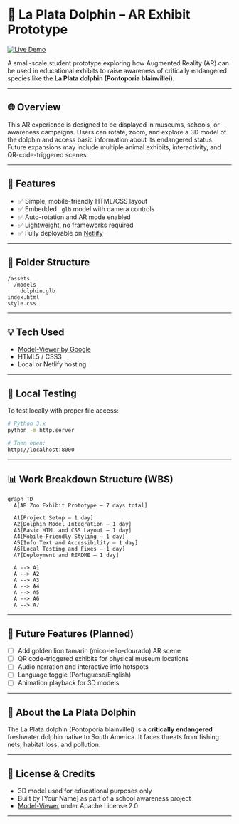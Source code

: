 # 🐬 La Plata Dolphin – AR Exhibit Prototype

[![Live Demo](https://img.shields.io/badge/Live%20Demo-Netlify-blueviolet?logo=netlify&style=for-the-badge)](https://ar-zoo-exhibit.netlify.app/) <!-- 🔁 Replace with your real Netlify link -->

A small-scale student prototype exploring how Augmented Reality (AR) can be used in educational exhibits to raise awareness of critically endangered species like the **La Plata dolphin (Pontoporia blainvillei)**.

---

## 🌐 Overview

This AR experience is designed to be displayed in museums, schools, or awareness campaigns. Users can rotate, zoom, and explore a 3D model of the dolphin and access basic information about its endangered status. Future expansions may include multiple animal exhibits, interactivity, and QR-code-triggered scenes.

---

## 🚀 Features

- ✅ Simple, mobile-friendly HTML/CSS layout  
- ✅ Embedded `.glb` model with camera controls  
- ✅ Auto-rotation and AR mode enabled  
- ✅ Lightweight, no frameworks required  
- ✅ Fully deployable on [Netlify](https://netlify.com)

---

## 📁 Folder Structure

```
/assets
  /models
    dolphin.glb
index.html
style.css
```

---

## 💡 Tech Used

- [Model-Viewer by Google](https://modelviewer.dev/)
- HTML5 / CSS3
- Local or Netlify hosting

---

## 🔧 Local Testing

To test locally with proper file access:

```bash
# Python 3.x
python -m http.server

# Then open:
http://localhost:8000
```

---

## 📊 Work Breakdown Structure (WBS)

```mermaid
graph TD
  A[AR Zoo Exhibit Prototype – 7 days total]

  A1[Project Setup – 1 day]
  A2[Dolphin Model Integration – 1 day]
  A3[Basic HTML and CSS Layout – 1 day]
  A4[Mobile-Friendly Styling – 1 day]
  A5[Info Text and Accessibility – 1 day]
  A6[Local Testing and Fixes – 1 day]
  A7[Deployment and README – 1 day]

  A --> A1
  A --> A2
  A --> A3
  A --> A4
  A --> A5
  A --> A6
  A --> A7
```

---

## 🧭 Future Features (Planned)

- [ ] Add golden lion tamarin (mico-leão-dourado) AR scene  
- [ ] QR code-triggered exhibits for physical museum locations  
- [ ] Audio narration and interactive info hotspots  
- [ ] Language toggle (Portuguese/English)  
- [ ] Animation playback for 3D models  

---

## 🐬 About the La Plata Dolphin

The La Plata dolphin (Pontoporia blainvillei) is a **critically endangered** freshwater dolphin native to South America. It faces threats from fishing nets, habitat loss, and pollution.

---

## 🏁 License & Credits

- 3D model used for educational purposes only  
- Built by [Your Name] as part of a school awareness project  
- [Model-Viewer](https://github.com/google/model-viewer) under Apache License 2.0

---

```
